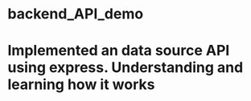 # backend_API_demo
# Implemented an data source API using express. Understanding and learning how it works
